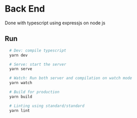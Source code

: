 # Back End
Done with typescript using expressjs on node js

## Run
```bash
  # Dev: compile typescript
  yarn dev

  # Serve: start the server
  yarn serve

  # Watch: Run both server and compilation on watch mode
  yarn watch

  # Build for production
  yarn build

  # Linting using standard/standard
  yarn lint

```